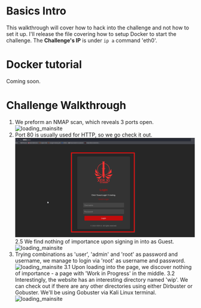 # Basics Intro
This walkthrough will cover how to hack into the challenge and not how to set it up. I'll release the file covering how to setup Docker to start the challenge.
The **Challenge's IP** is under ``ip a`` command 'eth0'.
# Docker tutorial
Coming soon.
# Challenge Walkthrough
1. We preform an NMAP scan, which reveals 3 ports open.
![loading_mainsite](url)
2. Port 80 is usually used for HTTP, so we go check it out.
![loading_mainsite](https://github.com/martinlesjak/xerxi/blob/images/first.png)
2.5 We find nothing of importance upon signing in into as Guest.
![loading_mainsite](url)
3. Trying combinations as 'user', 'admin' and 'root' as password and username, we manage to login via 'root' as username and password.
![loading_mainsite](url)
3.1 Upon loading into the page, we discover nothing of importance - a page with 'Work in Progress' in the middle.
3.2 Interestingly, the website has an interesting directory named 'wip'. We can check out if there are any other directories using either Dirbuster or Gobuster. We'll be using Gobuster via Kali Linux terminal.
![loading_mainsite](url)
